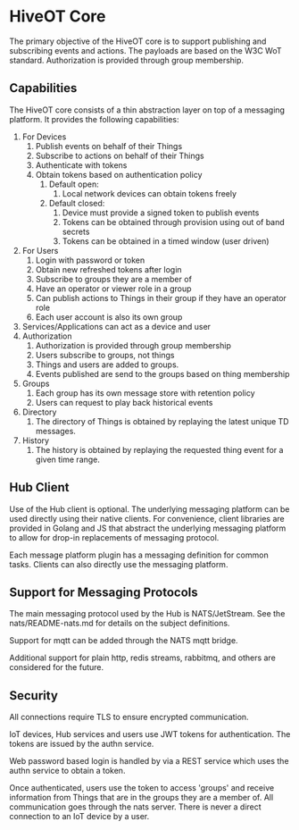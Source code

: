 # HiveOT Core  

The primary objective of the HiveOT core is to support publishing and subscribing events and actions. The payloads are based on the W3C WoT standard. Authorization is provided through group membership.

## Capabilities

The HiveOT core consists of a thin abstraction layer on top of a messaging platform. It provides the following capabilities:

1. For Devices
   1. Publish events on behalf of their Things 
   2. Subscribe to actions on behalf of their Things
   3. Authenticate with tokens
   4. Obtain tokens based on authentication policy
      1. Default open:
         1. Local network devices can obtain tokens freely 
      1. Default closed: 
         1. Device must provide a signed token to publish events
         2. Tokens can be obtained through provision using out of band secrets
         3. Tokens can be obtained in a timed window (user driven)
2. For Users
   1. Login with password or token
   1. Obtain new refreshed tokens after login
   1. Subscribe to groups they are a member of
   2. Have an operator or viewer role in a group
   1. Can publish actions to Things in their group if they have an operator role
   2. Each user account is also its own group 
3. Services/Applications can act as a device and user
4. Authorization 
   1. Authorization is provided through group membership
   2. Users subscribe to groups, not things
   3. Things and users are added to groups.
   4. Events published are send to the groups based on thing membership
5. Groups
   1. Each group has its own message store with retention policy
   2. Users can request to play back historical events
6. Directory
   1. The directory of Things is obtained by replaying the latest unique TD messages.
7. History
   1. The history is obtained by replaying the requested thing event for a given time range.

## Hub Client

Use of the Hub client is optional. The underlying messaging platform can be used directly using their native clients. For convenience, client libraries are provided in Golang and JS that abstract the underlying messaging platform to allow for drop-in replacements of messaging protocol. 

Each message platform plugin has a messaging definition for common tasks. Clients can also directly use the messaging platform.

## Support for Messaging Protocols

The main messaging protocol used by the Hub is NATS/JetStream. See the nats/README-nats.md for details on the subject definitions.

Support for mqtt can be added through the NATS mqtt bridge. 

Additional support for plain http, redis streams, rabbitmq, and others are considered for the future.


## Security

All connections require TLS to ensure encrypted communication.

IoT devices, Hub services and users use JWT tokens for authentication. The tokens are issued by the authn service. 

Web password based login is handled by via a REST service which uses the authn service to obtain a token.

Once authenticated, users use the token to access 'groups' and receive information from Things that are in the groups they are a member of. All communication goes through the nats server. There is never a direct connection to an IoT device by a user.

